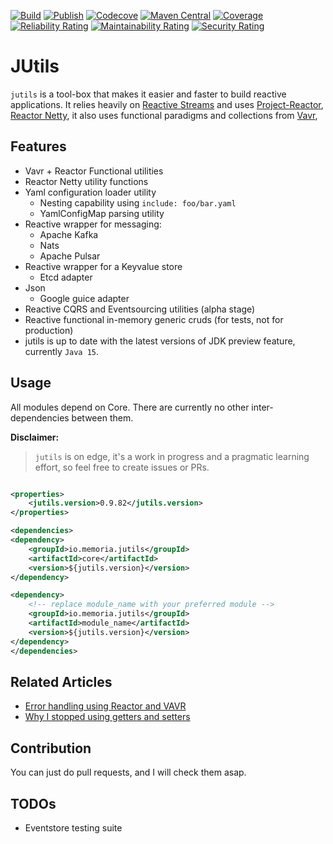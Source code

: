 [![Build](https://github.com/memoria-io/jutils/workflows/Build/badge.svg)](https://github.com/memoria-io/jutils/actions?query=workflow%3Abuild)
[![Publish](https://github.com/memoria-io/jutils/workflows/Publish/badge.svg)](https://github.com/memoria-io/jutils/actions?query=workflow%3APublish)
[![Codecove](https://codecov.io/github/memoria-io/jutils/coverage.svg?precision=2)](https://codecov.io/gh/memoria-io/jutils)
[![Maven Central](https://maven-badges.herokuapp.com/maven-central/io.memoria/jutils/badge.svg?style=flat-square)](https://maven-badges.herokuapp.com/maven-central/io.memoria/jutils/)
[![Coverage](https://sonarcloud.io/api/project_badges/measure?project=memoria-io_jutils&metric=coverage)](https://sonarcloud.io/dashboard?id=memoria-io_jutils)
[![Reliability Rating](https://sonarcloud.io/api/project_badges/measure?project=memoria-io_jutils&metric=reliability_rating)](https://sonarcloud.io/dashboard?id=memoria-io_jutils)
[![Maintainability Rating](https://sonarcloud.io/api/project_badges/measure?project=memoria-io_jutils&metric=sqale_rating)](https://sonarcloud.io/dashboard?id=memoria-io_jutils)
[![Security Rating](https://sonarcloud.io/api/project_badges/measure?project=memoria-io_jutils&metric=security_rating)](https://sonarcloud.io/dashboard?id=memoria-io_jutils)

# JUtils

`jutils` is a tool-box that makes it easier and faster to build reactive applications. It relies heavily
on [Reactive Streams](https://www.reactive-streams.org/) and uses [Project-Reactor](https://projectreactor.io/),
[Reactor Netty](https://github.com/reactor/reactor-netty), it also uses functional paradigms and collections
from [Vavr](https://www.vavr.io/),

## Features

* Vavr + Reactor Functional utilities
* Reactor Netty utility functions
* Yaml configuration loader utility
    * Nesting capability using `include: foo/bar.yaml`
    * YamlConfigMap parsing utility
* Reactive wrapper for messaging:
    * Apache Kafka
    * Nats
    * Apache Pulsar
* Reactive wrapper for a Keyvalue store
    * Etcd adapter
* Json
    * Google guice adapter
* Reactive CQRS and Eventsourcing utilities (alpha stage)
* Reactive functional in-memory generic cruds (for tests, not for production)
* jutils is up to date with the latest versions of JDK preview feature, currently `Java 15`.

## Usage

All modules depend on Core. There are currently no other inter-dependencies between them.

**Disclaimer:**
> `jutils` is on edge, it's a work in progress and a pragmatic learning effort, so feel free to create issues or PRs.

```xml

<properties>
    <jutils.version>0.9.82</jutils.version>
</properties>

<dependencies>
<dependency>
    <groupId>io.memoria.jutils</groupId>
    <artifactId>core</artifactId>
    <version>${jutils.version}</version>
</dependency>

<dependency>
    <!-- replace module_name with your preferred module -->
    <groupId>io.memoria.jutils</groupId>
    <artifactId>module_name</artifactId>
    <version>${jutils.version}</version>
</dependency>
</dependencies>
```

## Related Articles

* [Error handling using Reactor and VAVR](https://marmoush.com/2019/11/12/Error-Handling.html)
* [Why I stopped using getters and setters](https://marmoush.com/2019/12/13/stopped-using-getters-and-setters.html)

## Contribution

You can just do pull requests, and I will check them asap.

## TODOs

* Eventstore testing suite